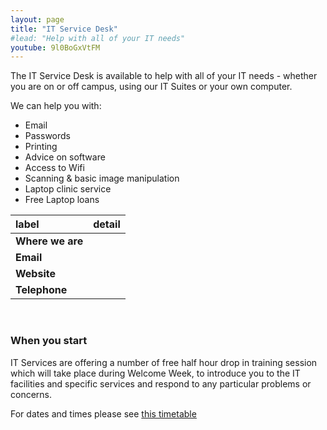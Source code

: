 ```yaml
---
layout: page
title: "IT Service Desk"
#lead: "Help with all of your IT needs"
youtube: 9l0BoGxVtFM
---
```


The IT Service Desk is available to help with all of your IT needs - whether you are on or off campus, using our IT Suites or your own computer.
 
We can help you with:
* Email
* Passwords
* Printing
* Advice on software
* Access to Wifi
* Scanning & basic image manipulation
* Laptop clinic service
* Free Laptop loans


|label|detail|
|:---------|:----------|
|**Where we are**||First floor of The Exchange, Penryn Campus<br/>First floor of Alan Livingston building,Falmouth Campus|
|**Email**||thecompass@fxplus.ac.uk|
|**Website**||http://www.fxplus.ac.uk/study/it-student-support|
|**Telephone**||01326 213822|

<br/>

### When you start
IT Services are offering a number of free half hour drop in training session which will take place during Welcome Week, to introduce you to the IT facilities and specific services and respond to any particular problems or concerns.

For dates and times please see <a href="http://induction.fxplus.ac.uk/resources/IT_drop_in_sessions.pdf" target="_blank">this timetable</a>